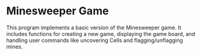 #  Minesweeper Game 
This program implements a basic version of the Minesweeper game. It includes functions for creating a new game, displaying the game board, and handling user commands like uncovering Cells and flagging/unflagging mines.

